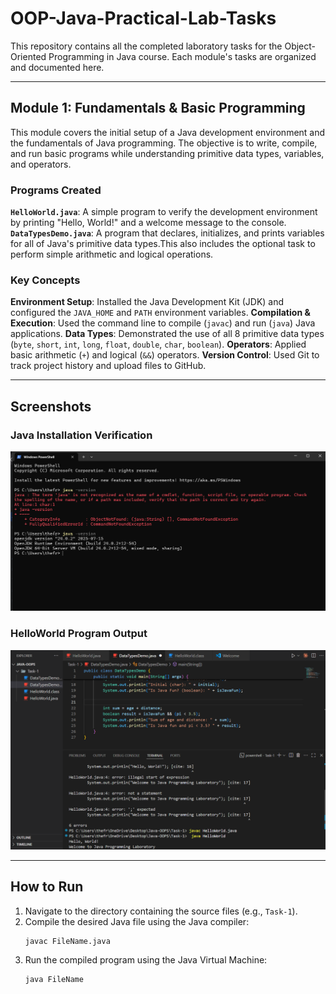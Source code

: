 # OOP-Java-Practical-Lab-Tasks

This repository contains all the completed laboratory tasks for the Object-Oriented Programming in Java course. Each module's tasks are organized and documented here.

---

## Module 1: Fundamentals & Basic Programming

This module covers the initial setup of a Java development environment and the fundamentals of Java programming. The objective is to write, compile, and run basic programs while understanding primitive data types, variables, and operators.

### Programs Created

**`HelloWorld.java`**: A simple program to verify the development environment by printing "Hello, World!" and a welcome message to the console.
**`DataTypesDemo.java`**: A program that declares, initializes, and prints variables for all of Java's primitive data types.This also includes the optional task to perform simple arithmetic and logical operations.

### Key Concepts

**Environment Setup**: Installed the Java Development Kit (JDK) and configured the `JAVA_HOME` and `PATH` environment variables.
**Compilation & Execution**: Used the command line to compile (`javac`) and run (`java`) Java applications.
**Data Types**: Demonstrated the use of all 8 primitive data types (`byte`, `short`, `int`, `long`, `float`, `double`, `char`, `boolean`).
**Operators**: Applied basic arithmetic (`+`) and logical (`&&`) operators.
**Version Control**: Used Git to track project history and upload files to GitHub.

---

## Screenshots

### Java Installation Verification

![Java Version Verification](Task-1/screenshots/Terminal%20Java%20Installation.png)

### HelloWorld Program Output

![Hello World Output](Task-1/screenshots/Hello%20-Word-output.png)

---

## How to Run

1.  Navigate to the directory containing the source files (e.g., `Task-1`).
2.  Compile the desired Java file using the Java compiler:
    ```bash
    javac FileName.java
    ```
3.  Run the compiled program using the Java Virtual Machine:
    ```bash
    java FileName
    ```
